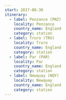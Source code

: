 ```yaml
---
start: 2017-08-30
itinerary:
  - label: Penzance (PNZ)
    locality: Penzance
    country_name: England
    category: station
  - label: Truro (TRU)
    locality: Truro
    country_name: England
    category: station
  - label: Par (PAR)
    locality: Par
    country_name: England
    category: station
  - label: Newquay (NQY)
    locality: Newquay
    country_name: England
    category: station
---
```

